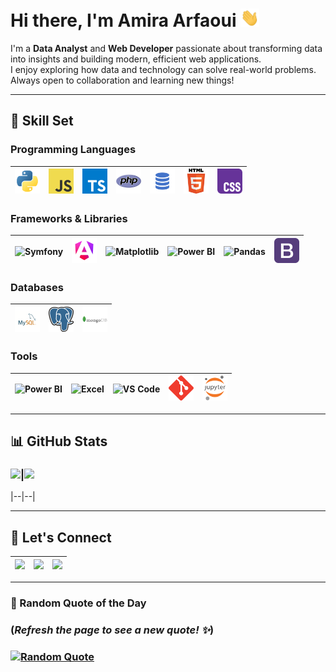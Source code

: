 <h1>Hi there, I'm Amira Arfaoui <img src="https://raw.githubusercontent.com/ABSphreak/ABSphreak/master/gifs/Hi.gif" width="30px"></h1>

I'm a **Data Analyst** and **Web Developer** passionate about transforming data into insights and building modern, efficient web applications.  
I enjoy exploring how data and technology can solve real-world problems.  
Always open to collaboration and learning new things!

---

## 🧠 Skill Set

### **Programming Languages**

<img title="Python" alt="Python" width="40px" src="https://raw.githubusercontent.com/github/explore/master/topics/python/python.png" />|<img title="JavaScript" alt="JavaScript" width="40px" src="https://raw.githubusercontent.com/github/explore/master/topics/javascript/javascript.png" />|<img title="TypeScript" alt="TypeScript" width="40px" src="https://raw.githubusercontent.com/github/explore/master/topics/typescript/typescript.png" />|<img title="PHP" alt="PHP" width="40px" src="https://raw.githubusercontent.com/github/explore/master/topics/php/php.png" />|<img title="SQL" alt="SQL" width="40px" src="https://raw.githubusercontent.com/github/explore/master/topics/sql/sql.png" />|<img title="HTML" alt="HTML" width="40px" src="https://raw.githubusercontent.com/github/explore/master/topics/html/html.png" />|<img title="CSS" alt="CSS" width="40px" src="https://raw.githubusercontent.com/github/explore/master/topics/css/css.png" />
|--|--|--|--|--|--|--|

### **Frameworks & Libraries**

<img title="Symfony" alt="Symfony" width="40px" src="https://symfony.com/logos/symfony_black_03.svg" />|<img title="Angular" alt="Angular" width="40px" src="https://raw.githubusercontent.com/github/explore/master/topics/angular/angular.png" />|<img src="https://cdn.jsdelivr.net/gh/devicons/devicon/icons/matplotlib/matplotlib-original.svg" width="40" height="40" alt="Matplotlib"/>|<img title="Power BI" alt="Power BI" width="40px" src="https://upload.wikimedia.org/wikipedia/commons/c/cf/New_Power_BI_Logo.svg" />|<img src="https://cdn.jsdelivr.net/gh/devicons/devicon/icons/pandas/pandas-original.svg" width="40" height="40" alt="Pandas"/>|<img title="Bootstrap" alt="Bootstrap" width="40px" src="https://raw.githubusercontent.com/github/explore/master/topics/bootstrap/bootstrap.png" />
|--|--|--|--|--|--|

### **Databases**

<img title="MySQL" alt="MySQL" width="40px" src="https://raw.githubusercontent.com/github/explore/master/topics/mysql/mysql.png" />|<img title="PostgreSQL" alt="PostgreSQL" width="40px" src="https://raw.githubusercontent.com/github/explore/master/topics/postgresql/postgresql.png" />|<img title="MongoDB" alt="MongoDB" width="40px" src="https://raw.githubusercontent.com/github/explore/master/topics/mongodb/mongodb.png" />
|--|--|--|

### **Tools**

<img title="Power BI" alt="Power BI" width="40px" src="https://upload.wikimedia.org/wikipedia/commons/c/cf/New_Power_BI_Logo.svg" />|<img title="Excel" alt="Excel" width="40px" src="https://img.icons8.com/color/48/000000/microsoft-excel-2019--v1.png" />|<img title="VS Code" alt="VS Code" width="40px" src="https://img.icons8.com/fluent/48/000000/visual-studio-code-2019.png" />|<img title="Git" alt="Git" width="40px" src="https://raw.githubusercontent.com/github/explore/master/topics/git/git.png" />|<img title="Jupyter Notebook" alt="Jupyter" width="40px" src="https://raw.githubusercontent.com/github/explore/master/topics/jupyter-notebook/jupyter-notebook.png" />
|--|--|--|--|--|

---

## 📊 GitHub Stats

### <img src="https://github-readme-stats.vercel.app/api?username=amira-arfaoui&show_icons=true&theme=radical&include_all_commits=true">|<img src="https://github-readme-streak-stats.herokuapp.com/?user=amira-###arfaoui&theme=radical" height="165">
|--|--|

---

## 🤝 Let's Connect

<a href="https://www.linkedin.com/in/amira-arfaoui/"><img src="https://cdn2.iconfinder.com/data/icons/social-media-2285/512/1_Linkedin_unofficial_colored_svg-128.png" width="40"></a>|<a href="mailto:amira.arfaoui@example.com"><img src="https://img.icons8.com/color/48/000000/gmail--v1.png" width="40"></a>|<a href="https://github.com/amira-arfaoui"><img src="https://img.icons8.com/material-rounded/48/000000/github.png" width="40"></a>
|--|--|--|

---

### 🌸 Random Quote of the Day
### (*Refresh the page to see a new quote! ✨*)

### <a href="https://github.com/techytushar/random-memer"><img src='https://quotes-github-readme.vercel.app/api?type=horizontal&theme=radical' alt="Random Quote" height="200"></a>
